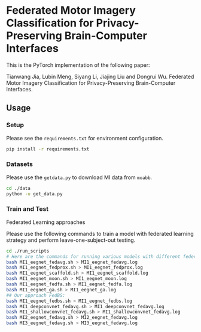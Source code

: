 # Federated Motor Imagery Classification for Privacy-Preserving Brain-Computer Interfaces

This is the PyTorch implementation of the following paper:

Tianwang Jia, Lubin Meng, Siyang Li, Jiajing Liu and Dongrui Wu. Federated Motor Imagery Classification for Privacy-Preserving Brain-Computer Interfaces.

## Usage

### Setup

Please see the `requirements.txt` for environment configuration.

```bash
pip install -r requirements.txt
```

### Datasets

Please use the `getdata.py` to download MI data from `moabb`.

```bash
cd ./data
python -u get_data.py
```

### Train and Test

Federated Learning approaches

Please use the following commands to train a model with federated learning strategy and perform leave-one-subject-out testing.

```bash
cd ./run_scripts
# Here are the commands for running various models with different federated learning approaches on distinct datasets:
bash MI1_eegnet_fedavg.sh > MI1_eegnet_fedavg.log
bash MI1_eegnet_fedprox.sh > MI1_eegnet_fedprox.log
bash MI1_eegnet_scaffold.sh > MI1_eegnet_scaffold.log
bash MI1_eegnet_moon.sh > MI1_eegnet_moon.log
bash MI1_eegnet_fedfa.sh > MI1_eegnet_fedfa.log
bash MI1_eegnet_ga.sh > MI1_eegnet_ga.log
## Our approach FedBS: 
bash MI1_eegnet_fedbs.sh > MI1_eegnet_fedbs.log
bash MI1_deepconvnet_fedavg.sh > MI1_deepconvnet_fedavg.log
bash MI1_shallowconvnet_fedavg.sh > MI1_shallowconvnet_fedavg.log
bash MI2_eegnet_fedavg.sh > MI2_eegnet_fedavg.log
bash MI3_eegnet_fedavg.sh > MI3_eegnet_fedavg.log
```

